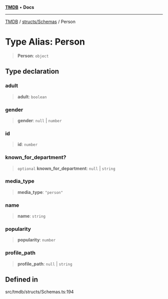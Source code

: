 [**TMDB**](../../../README.md) • **Docs**

***

[TMDB](../../../README.md) / [structs/Schemas](../README.md) / Person

# Type Alias: Person

> **Person**: `object`

## Type declaration

### adult

> **adult**: `boolean`

### gender

> **gender**: `null` \| `number`

### id

> **id**: `number`

### known\_for\_department?

> `optional` **known\_for\_department**: `null` \| `string`

### media\_type

> **media\_type**: `"person"`

### name

> **name**: `string`

### popularity

> **popularity**: `number`

### profile\_path

> **profile\_path**: `null` \| `string`

## Defined in

src/tmdb/structs/Schemas.ts:194
